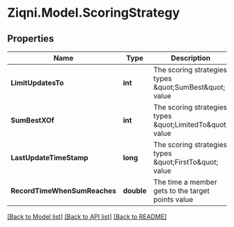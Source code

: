 
# Ziqni.Model.ScoringStrategy

## Properties

Name | Type | Description | Notes
------------ | ------------- | ------------- | -------------
**LimitUpdatesTo** | **int** | The scoring strategies types \&quot;SumBest\&quot; value | 
**SumBestXOf** | **int** | The scoring strategies types \&quot;LimitedTo\&quot; value | 
**LastUpdateTimeStamp** | **long** | The scoring strategies types \&quot;FirstTo\&quot; value | 
**RecordTimeWhenSumReaches** | **double** | The time a member gets to the target points value | 

[[Back to Model list]](../README.md#documentation-for-models)
[[Back to API list]](../README.md#documentation-for-api-endpoints)
[[Back to README]](../README.md)


